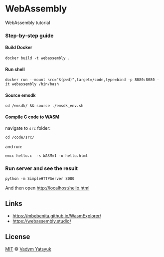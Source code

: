 # WebAssembly

WebAssembly tutorial

### Step-by-step guide

#### Build Docker

```
docker build -t webassembly .
```

#### Run shell

```
docker run --mount src="$(pwd)",target=/code,type=bind -p 8080:8080 -it webassembly /bin/bash
```

#### Source emsdk

```
cd /emsdk/ && source ./emsdk_env.sh
```

#### Compile C code to WASM

navigate to `src` folder:

```
cd /code/src/
```

and run:

```
emcc hello.c  -s WASM=1 -o hello.html
```

### Run server and see the result

```
python -m SimpleHTTPServer 8080
```

And then open [http://localhost/hello.html](http://localhost/hello.html)

## Links

- https://mbebenita.github.io/WasmExplorer/
- https://webassembly.studio/

## License

[MIT](https://tldrlegal.com/license/mit-license) © [Vadym Yatsyuk](https://github.com/vadimdez)

